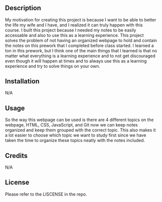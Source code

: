 # <Prework Study Guide Webpage>

## Description
My motivation for creating this project is because I want to be able to better the life my wife and I have, and I realized it can truly happen with this course.
I built this project because I needed my notes to be easily accessable and also to use this as a learning experience.
This project solves the problem of not having an organized webpage to hold and contain the notes on this prework that I completed before class started.
I learned a ton in this prework, but I think one of the main things that I learned is that no matter what everything is a learning experience and to not get discouraged even though it will happen at times and to always use this as a learning experience and try to solve things on your own.

## Installation

N/A

## Usage
So the way this webpage can be used is there are 4 different topics on the webpage, HTML, CSS, JavaScript, and Git now we can keep notes organized and keep them grouped with the correct topic. This also makes it a lot easier to choose which topic we want to study first since we have taken the time to organize these topics neatly with the notes included.

## Credits

N/A

## License

Please refer to the LISCENSE in the repo.

